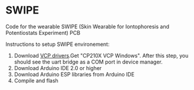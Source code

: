 # SWIPE
Code for the wearable SWIPE (Skin Wearable for Iontophoresis and Potentiostats Experiment) PCB 


Instructions to setup SWIPE environement:
1. Download [VCP drivers](https://www.silabs.com/developer-tools/usb-to-uart-bridge-vcp-drivers?tab=downloads).Get "CP210X VCP Windows". After this step, you should see the uart bridge as a COM port in device manager.
2. Download Arduino IDE 2.0 or higher
3. Download Arduino ESP libraries from Arduino IDE
4. Compile and flash
